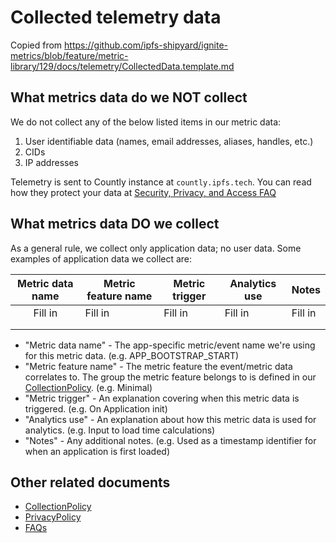 # Collected telemetry data

Copied from https://github.com/ipfs-shipyard/ignite-metrics/blob/feature/metric-library/129/docs/telemetry/CollectedData.template.md

<!--
This is the default for projects using the ignite-metrics library. Each project's own `./docs/telemetry/CollectedData.md` file should contain very specific information under each of the following sections:

* 'What metrics data DO we collect'

-->
## What metrics data do we NOT collect

We do not collect any of the below listed items in our metric data:

1. User identifiable data (names, email addresses, aliases, handles, etc.)
2. CIDs
3. IP addresses

Telemetry is sent to Countly instance at `countly.ipfs.tech`. You can read how they protect your data at [Security, Privacy, and Access FAQ](https://support.count.ly/hc/en-us/articles/360037501372-Security-Privacy-and-Access-FAQ)

## What metrics data DO we collect

As a general rule, we collect only application data; no user data. Some examples of application data we collect are:

| Metric data name | Metric feature name | Metric trigger | Analytics use | Notes         |
|:----------------:|---------------------|----------------|---------------|---------------|
| Fill in          | Fill in             | Fill in        | Fill in       | Fill in       |
|                  |                     |                |               |               |
|                  |                     |                |               |               |

* "Metric data name" - The app-specific metric/event name we're using for this metric data. (e.g. APP_BOOTSTRAP_START)
* "Metric feature name" - The metric feature the event/metric data correlates to. The group the metric feature belongs to is defined in our [CollectionPolicy](https://github.com/ipfs-shipyard/ignite-metrics/blob/feature/telemetry-documentation/docs/telemetry/CollectionPolicy.md#metric-features-and-their-groupings). (e.g. Minimal)
* "Metric trigger" - An explanation covering when this metric data is triggered. (e.g. On Application init)
* "Analytics use" - An explanation about how this metric data is used for analytics. (e.g. Input to load time calculations)
* "Notes" - Any additional notes. (e.g. Used as a timestamp identifier for when an application is first loaded)

## Other related documents

* [CollectionPolicy](https://github.com/ipfs-shipyard/ignite-metrics/blob/feature/metric-library/129/docs/telemetry/CollectionPolicy.md)
* [PrivacyPolicy](https://github.com/ipfs-shipyard/ignite-metrics/blob/feature/metric-library/129/docs/telemetry/PrivacyPolicy.md)
* [FAQs](https://github.com/ipfs-shipyard/ignite-metrics/blob/feature/metric-library/129/docs/telemetry/FAQs.md)
